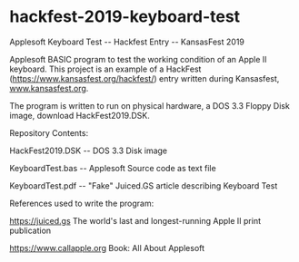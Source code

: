 # hackfest-2019-keyboard-test
Applesoft Keyboard Test -- Hackfest Entry -- KansasFest 2019

Applesoft BASIC program to test the working condition of an Apple II keyboard.
This project is an example of a HackFest (https://www.kansasfest.org/hackfest/) entry written during Kansasfest, www.kansasfest.org.

The program is written to run on physical hardware, a DOS 3.3 Floppy Disk image, download HackFest2019.DSK.

Repository Contents:

HackFest2019.DSK  -- DOS 3.3 Disk image

KeyboardTest.bas  -- Applesoft Source code as text file

KeyboardTest.pdf  -- "Fake" Juiced.GS article describing Keyboard Test


References used to write the program:

https://juiced.gs The world's last and longest-running Apple II print publication

https://www.callapple.org Book: All About Applesoft




